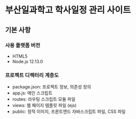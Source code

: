 # 부산일과학고 학사일정 관리 사이트

## 기본 사항

### 사용 플랫폼 버전
- HTML5
- Node.js 12.13.0

### 프로젝트 디렉터리 계층도
- package.json: 프로젝트 정보, 의존성 정의
- app.js: 메인 스크립트
- routes: 라우팅 스크립트 모듈 파일
- views: 웹 페이지 템플릿 파일 (ejs)
- public: 정적 이미지, 프론트엔드 자바스크립트 파일, CSS 파일
 


